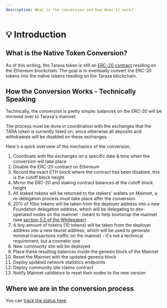 ```yaml
---
description: What is the conversion and how does it work?
---
```


# 💡 Introduction

## What is the Native Token Conversion?&#x20;

As of this writing, the Taraxa token is still an [ERC-20 contract](https://etherscan.io/address/0xf001937650bb4f62b57521824b2c20f5b91bea05) residing on the Ethereum blockchain. The goal is to eventually convert the ERC-20 tokens into the native tokens residing on the Taraxa blockchain.



## How the Conversion Works - Technically Speaking

Technically, the conversion is pretty simple: balances on the ERC-20 will be mirrored over to Taraxa's mainnet.&#x20;

The process must be done in coordination with the exchanges that the TARA token is currently listed on, since otherwise all deposits and withdrawals will be disabled on these exchanges.&#x20;

Here's a quick overview of the mechanics of the conversion,&#x20;

1. Coordinate with the exchanges on a specific date & time when the conversion will take place&#x20;
2. Disable the ERC-20 contract on Ethereum
3. Record the exact ETH block where the contract has been disabled, this is the cutoff block height&#x20;
4. Mirror the ERC-20 and staking contract balances at the cutoff block height&#x20;
5. All staked tokens will be returned to the stakers' wallets on Mainnet, a re-delegation process must take place after the conversion
6. 20% of 10bn tokens will be taken from the deployer address into a new Foundation delegation address, which will be delegating to dev-operated nodes on the mainnet - meant to help bootstrap the mainnet (see [section 5.2 of the Whitepaper](https://docs.taraxa.io/tech-whitepaper/economic-model#5.2-token-distribution))
7. A tiny amount of tokens (10 tokens) will be taken from the deployer address into a new faucet address, which will be used to generate minimal transactions traffic on the mainnet - it's not a technical requirement, but a cosmetic one&#x20;
8. New community site will be deployed&#x20;
9. Place these resulting balances inside the genesis block of the Mainnet&#x20;
10. Reset the Mainnet with the updated genesis block&#x20;
11. Deploy updated network statistics endpoints
12. Deploy community site claims contract&#x20;
13. Notify Mainnet validators to reset their nodes to the new version&#x20;

###

## Where we are in the conversion process

You can [track the status here](conversion-status.md).&#x20;
